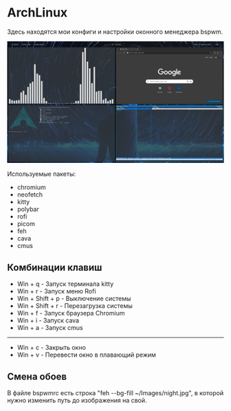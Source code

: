 # ArchLinux
Здесь находятся мои конфиги и настройки оконного менеджера bspwm.

![Rice](rice.png)

Используемые пакеты:
* chromium
* neofetch
* kitty
* polybar
* rofi
* picom
* feh
* cava
* cmus

## Комбинации клавиш
* Win + q                 - Запуск терминала kitty
* Win + r                 - Запуск меню Rofi
* Win + Shift + p         - Выключение системы
* Win + Shift + r         - Перезагрузка системы
* Win + f                 - Запуск браузера Chromium
* Win + i                 - Запуск cava
* Win + a                 - Запуск cmus
----
* Win + c                 - Закрыть окно
* Win + v                 - Перевести окно в плавающий режим

## Смена обоев
В файле bspwmrc есть строка "feh --bg-fill ~/Images/night.jpg", в которой нужно изменить путь до изображения на свой.

